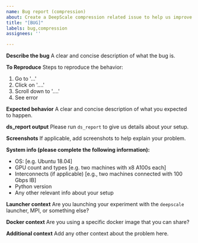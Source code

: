 ```yaml
---
name: Bug report (compression)
about: Create a DeepScale compression related issue to help us improve
title: "[BUG]"
labels: bug,compression
assignees: ''

---
```


**Describe the bug**
A clear and concise description of what the bug is.

**To Reproduce**
Steps to reproduce the behavior:
1. Go to '...'
2. Click on '....'
3. Scroll down to '....'
4. See error

**Expected behavior**
A clear and concise description of what you expected to happen.

**ds_report output**
Please run `ds_report` to give us details about your setup.

**Screenshots**
If applicable, add screenshots to help explain your problem.

**System info (please complete the following information):**
 - OS: [e.g. Ubuntu 18.04]
 - GPU count and types [e.g. two machines with x8 A100s each]
 - Interconnects (if applicable) [e.g., two machines connected with 100 Gbps IB]
 - Python version
 - Any other relevant info about your setup

**Launcher context**
Are you launching your experiment with the `deepscale` launcher, MPI, or something else?

**Docker context**
Are you using a specific docker image that you can share?

**Additional context**
Add any other context about the problem here.
